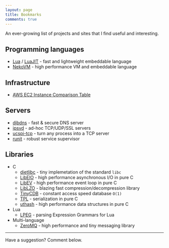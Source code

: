 ```yaml
---
layout: page
title: Bookmarks
comments: true
---
```


An ever-growing list of projects and sites that I find useful and interesting.

## Programming languages

- [Lua](https://www.lua.org/) / [LuaJIT](https://luajit.org/index.html) - fast and lightweight embeddable language
- [NekoVM](https://nekovm.org/) - high performance VM and embeddable language

## Infrastructure

- [AWS EC2 Instance Comparison Table](https://www.ec2instances.info/)

## Servers

- [djbdns](https://cr.yp.to/djbdns.html) - fast & secure DNS server
- [ipsvd](http://smarden.org/ipsvd/index.html) - ad-hoc TCP/UDP/SSL servers
- [ucspi-tcp](https://cr.yp.to/ucspi-tcp.html) - turn any process into a TCP server
- [runit](http://smarden.org/runit/) - robust service supervisor

## Libraries

- C
  - [dietlibc](https://www.fefe.de/dietlibc/) - tiny implemetation of the standard `libc`
  - [LibEIO](http://software.schmorp.de/pkg/libeio.html) - high performance asynchronous I/O in pure C
  - [LibEV](http://software.schmorp.de/pkg/libev.html) - high performance event loop in pure C
  - [LibLZO](https://www.oberhumer.com/opensource/lzo/) - blazing fast compression/decompression library
  - [TinyCDB](http://www.corpit.ru/mjt/tinycdb.html) - constant access speed database `O(1)`
  - [TPL](http://troydhanson.github.io/tpl/index.html) - serialization in pure C
  - [uthash](http://troydhanson.github.io/uthash/) - high performance data structures in pure C
- Lua
  - [LPEG](http://www.inf.puc-rio.br/~roberto/lpeg/) - parsing Expression Grammars for Lua
- Multi-language
  - [ZeroMQ](https://zeromq.org/) - high performance and tiny messaging library

---

Have a suggestion? Comment below.
